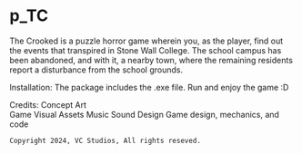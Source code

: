 # p_TC

The Crooked
is a puzzle horror game wherein you, as the player, find out the events that transpired in Stone Wall College. The school campus has been abandoned, and with it, a nearby town, where the remaining residents report a disturbance from the school grounds.

Installation:
The package includes the .exe file. Run and enjoy the game :D

Credits:
Concept Art                         
Game Visual Assets
Music
Sound Design
Game design, mechanics, and code
~~~~~~~~~~~~~~~
Copyright 2024, VC Studios, All rights reseved.
~~~~~~~~~~~~~~~